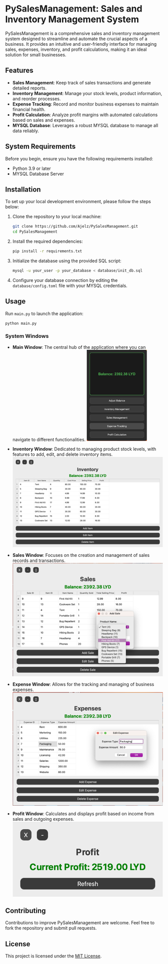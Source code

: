 # PySalesManagement: Sales and Inventory Management System

PySalesManagement is a comprehensive sales and inventory management system designed to streamline and automate the crucial aspects of a business. It provides an intuitive and user-friendly interface for managing sales, expenses, inventory, and profit calculations, making it an ideal solution for small businesses.

## Features

- **Sales Management**: Keep track of sales transactions and generate detailed reports.
- **Inventory Management**: Manage your stock levels, product information, and reorder processes.
- **Expense Tracking**: Record and monitor business expenses to maintain financial health.
- **Profit Calculation**: Analyze profit margins with automated calculations based on sales and expenses.
- **MYSQL Database**: Leverages a robust MYSQL database to manage all data reliably.

## System Requirements

Before you begin, ensure you have the following requirements installed:

- Python 3.9 or later
- MYSQL Database Server

## Installation

To set up your local development environment, please follow the steps below:

1. Clone the repository to your local machine:

    ```bash
    git clone https://github.com/Ajelz/PySalesManagement.git
    cd PySalesManagement
    ```

2. Install the required dependencies:

    ```bash
    pip install -r requirements.txt
    ```

3. Initialize the database using the provided SQL script:

    ```bash
    mysql -u your_user -p your_database < database/init_db.sql
    ```

4. Configure your database connection by editing the `database/config.toml` file with your MYSQL credentials.

## Usage

Run `main.py` to launch the application:

```bash
python main.py
```

### System Windows

- **Main Window**: The central hub of the application where you can navigate to different functionalities.
  <img src="./resources/images/mainwindow.png" width="40%" alt="Main Window">

- **Inventory Window**: Dedicated to managing product stock levels, with features to add, edit, and delete inventory items.
  ![Inventory Window](./resources/images/inventory.png)

- **Sales Window**: Focuses on the creation and management of sales records and transactions.
  ![Sales Window](./resources/images/sales.png)

- **Expense Window**: Allows for the tracking and managing of business expenses.
  ![Expense Window](./resources/images/expenses.png)

- **Profit Window**: Calculates and displays profit based on income from sales and outgoing expenses.
  ![Profit Window](./resources/images/profit.png)

## Contributing

Contributions to improve PySalesManagement are welcome. Feel free to fork the repository and submit pull requests.

## License

This project is licensed under the [MIT License](LICENSE).
